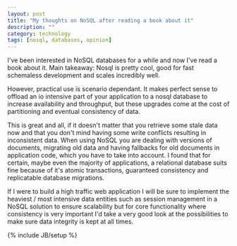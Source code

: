 ```yaml
---
layout: post
title: "My thoughts on NoSQL after reading a book about it"
description: ""
category: technology
tags: [nosql, databases, opinion]
---
```


I've been interested in NoSQL databases for a while and now I've read a book about it. Main takeaway: Nosql is pretty cool, good for fast schemaless development and scales incredibly well.

However, practical use is scenario dependant. It makes perfect sense to offload an io intensive part of your application to a nosql database to increase availability and throughput, but these upgrades come at the cost of partitioning and eventual consistency of data. 

This is great and all, if it doesn't matter that you retrieve some stale data now and that you don't mind having some write conflicts resulting in inconsistent data. When using NoSQL you are dealing with versions of documents, migrating old data and having fallbacks for old documents in application code, which you have to take into account. I found that for certain, maybe even the majority of applications, a relational database suits fine because of it's atomic transactions, guaranteed consistency and replicatable database migrations.

If I were to build a high traffic web application I will be sure to implement the heaviest / most intensive data entities such as session management in a NoSQL solution to ensure scalability but for core functionality where consistency is very important I'd take a very good look at the possibilities to make sure data integrity is kept at all times.

{% include JB/setup %}
